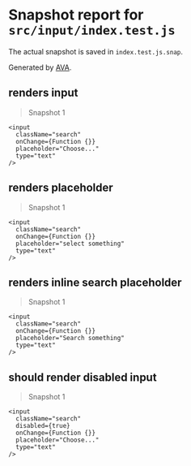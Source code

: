 # Snapshot report for `src/input/index.test.js`

The actual snapshot is saved in `index.test.js.snap`.

Generated by [AVA](https://avajs.dev).

## renders input

> Snapshot 1

    <input
      className="search"
      onChange={Function {}}
      placeholder="Choose..."
      type="text"
    />

## renders placeholder

> Snapshot 1

    <input
      className="search"
      onChange={Function {}}
      placeholder="select something"
      type="text"
    />

## renders inline search placeholder

> Snapshot 1

    <input
      className="search"
      onChange={Function {}}
      placeholder="Search something"
      type="text"
    />

## should render disabled input

> Snapshot 1

    <input
      className="search"
      disabled={true}
      onChange={Function {}}
      placeholder="Choose..."
      type="text"
    />
